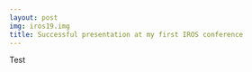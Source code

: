 ```yaml
---
layout: post
img: iros19.img
title: Successful presentation at my first IROS conference
---
```

Test
